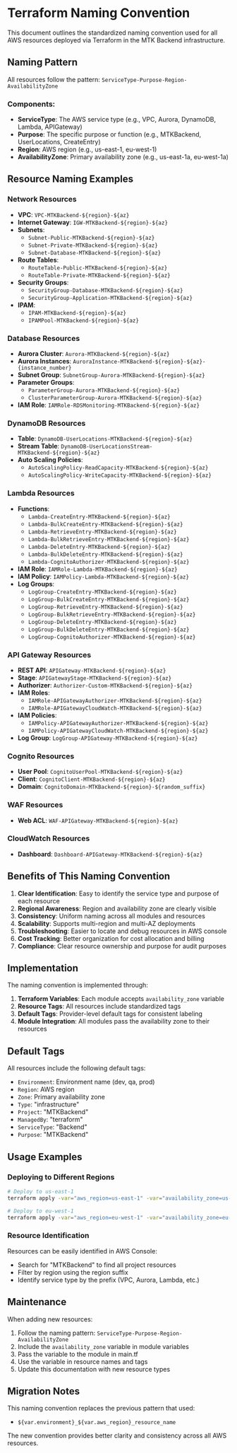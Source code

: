 # Terraform Naming Convention

This document outlines the standardized naming convention used for all AWS resources deployed via Terraform in the MTK Backend infrastructure.

## Naming Pattern

All resources follow the pattern: `ServiceType-Purpose-Region-AvailabilityZone`

### Components:
- **ServiceType**: The AWS service type (e.g., VPC, Aurora, DynamoDB, Lambda, APIGateway)
- **Purpose**: The specific purpose or function (e.g., MTKBackend, UserLocations, CreateEntry)
- **Region**: AWS region (e.g., us-east-1, eu-west-1)
- **AvailabilityZone**: Primary availability zone (e.g., us-east-1a, eu-west-1a)

## Resource Naming Examples

### Network Resources
- **VPC**: `VPC-MTKBackend-${region}-${az}`
- **Internet Gateway**: `IGW-MTKBackend-${region}-${az}`
- **Subnets**: 
  - `Subnet-Public-MTKBackend-${region}-${az}`
  - `Subnet-Private-MTKBackend-${region}-${az}`
  - `Subnet-Database-MTKBackend-${region}-${az}`
- **Route Tables**: 
  - `RouteTable-Public-MTKBackend-${region}-${az}`
  - `RouteTable-Private-MTKBackend-${region}-${az}`
- **Security Groups**: 
  - `SecurityGroup-Database-MTKBackend-${region}-${az}`
  - `SecurityGroup-Application-MTKBackend-${region}-${az}`
- **IPAM**: 
  - `IPAM-MTKBackend-${region}-${az}`
  - `IPAMPool-MTKBackend-${region}-${az}`

### Database Resources
- **Aurora Cluster**: `Aurora-MTKBackend-${region}-${az}`
- **Aurora Instances**: `AuroraInstance-MTKBackend-${region}-${az}-{instance_number}`
- **Subnet Group**: `SubnetGroup-Aurora-MTKBackend-${region}-${az}`
- **Parameter Groups**: 
  - `ParameterGroup-Aurora-MTKBackend-${region}-${az}`
  - `ClusterParameterGroup-Aurora-MTKBackend-${region}-${az}`
- **IAM Role**: `IAMRole-RDSMonitoring-MTKBackend-${region}-${az}`

### DynamoDB Resources
- **Table**: `DynamoDB-UserLocations-MTKBackend-${region}-${az}`
- **Stream Table**: `DynamoDB-UserLocationsStream-MTKBackend-${region}-${az}`
- **Auto Scaling Policies**: 
  - `AutoScalingPolicy-ReadCapacity-MTKBackend-${region}-${az}`
  - `AutoScalingPolicy-WriteCapacity-MTKBackend-${region}-${az}`

### Lambda Resources
- **Functions**: 
  - `Lambda-CreateEntry-MTKBackend-${region}-${az}`
  - `Lambda-BulkCreateEntry-MTKBackend-${region}-${az}`
  - `Lambda-RetrieveEntry-MTKBackend-${region}-${az}`
  - `Lambda-BulkRetrieveEntry-MTKBackend-${region}-${az}`
  - `Lambda-DeleteEntry-MTKBackend-${region}-${az}`
  - `Lambda-BulkDeleteEntry-MTKBackend-${region}-${az}`
  - `Lambda-CognitoAuthorizer-MTKBackend-${region}-${az}`
- **IAM Role**: `IAMRole-Lambda-MTKBackend-${region}-${az}`
- **IAM Policy**: `IAMPolicy-Lambda-MTKBackend-${region}-${az}`
- **Log Groups**: 
  - `LogGroup-CreateEntry-MTKBackend-${region}-${az}`
  - `LogGroup-BulkCreateEntry-MTKBackend-${region}-${az}`
  - `LogGroup-RetrieveEntry-MTKBackend-${region}-${az}`
  - `LogGroup-BulkRetrieveEntry-MTKBackend-${region}-${az}`
  - `LogGroup-DeleteEntry-MTKBackend-${region}-${az}`
  - `LogGroup-BulkDeleteEntry-MTKBackend-${region}-${az}`
  - `LogGroup-CognitoAuthorizer-MTKBackend-${region}-${az}`

### API Gateway Resources
- **REST API**: `APIGateway-MTKBackend-${region}-${az}`
- **Stage**: `APIGatewayStage-MTKBackend-${region}-${az}`
- **Authorizer**: `Authorizer-Custom-MTKBackend-${region}-${az}`
- **IAM Roles**: 
  - `IAMRole-APIGatewayAuthorizer-MTKBackend-${region}-${az}`
  - `IAMRole-APIGatewayCloudWatch-MTKBackend-${region}-${az}`
- **IAM Policies**: 
  - `IAMPolicy-APIGatewayAuthorizer-MTKBackend-${region}-${az}`
  - `IAMPolicy-APIGatewayCloudWatch-MTKBackend-${region}-${az}`
- **Log Group**: `LogGroup-APIGateway-MTKBackend-${region}-${az}`

### Cognito Resources
- **User Pool**: `CognitoUserPool-MTKBackend-${region}-${az}`
- **Client**: `CognitoClient-MTKBackend-${region}-${az}`
- **Domain**: `CognitoDomain-MTKBackend-${region}-${random_suffix}`

### WAF Resources
- **Web ACL**: `WAF-APIGateway-MTKBackend-${region}-${az}`

### CloudWatch Resources
- **Dashboard**: `Dashboard-APIGateway-MTKBackend-${region}-${az}`

## Benefits of This Naming Convention

1. **Clear Identification**: Easy to identify the service type and purpose of each resource
2. **Regional Awareness**: Region and availability zone are clearly visible
3. **Consistency**: Uniform naming across all modules and resources
4. **Scalability**: Supports multi-region and multi-AZ deployments
5. **Troubleshooting**: Easier to locate and debug resources in AWS console
6. **Cost Tracking**: Better organization for cost allocation and billing
7. **Compliance**: Clear resource ownership and purpose for audit purposes

## Implementation

The naming convention is implemented through:

1. **Terraform Variables**: Each module accepts `availability_zone` variable
2. **Resource Tags**: All resources include standardized tags
3. **Default Tags**: Provider-level default tags for consistent labeling
4. **Module Integration**: All modules pass the availability zone to their resources

## Default Tags

All resources include the following default tags:
- `Environment`: Environment name (dev, qa, prod)
- `Region`: AWS region
- `Zone`: Primary availability zone
- `Type`: "infrastructure"
- `Project`: "MTKBackend"
- `ManagedBy`: "terraform"
- `ServiceType`: "Backend"
- `Purpose`: "MTKBackend"

## Usage Examples

### Deploying to Different Regions
```bash
# Deploy to us-east-1
terraform apply -var="aws_region=us-east-1" -var="availability_zone=us-east-1a"

# Deploy to eu-west-1
terraform apply -var="aws_region=eu-west-1" -var="availability_zone=eu-west-1a"
```

### Resource Identification
Resources can be easily identified in AWS Console:
- Search for "MTKBackend" to find all project resources
- Filter by region using the region suffix
- Identify service type by the prefix (VPC, Aurora, Lambda, etc.)

## Maintenance

When adding new resources:
1. Follow the naming pattern: `ServiceType-Purpose-Region-AvailabilityZone`
2. Include the `availability_zone` variable in module variables
3. Pass the variable to the module in main.tf
4. Use the variable in resource names and tags
5. Update this documentation with new resource types

## Migration Notes

This naming convention replaces the previous pattern that used:
- `${var.environment}_${var.aws_region}_resource_name`

The new convention provides better clarity and consistency across all AWS resources. 